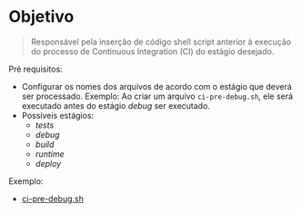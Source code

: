 # Objetivo

> Responsável pela inserção de código shell script anterior à execução do processo de Continuous Integration (CI) do estágio desejado.

Pré requisitos:
- Configurar os nomes dos arquivos de acordo com o estágio que deverá ser processado. Exemplo: Ao criar um arquivo `ci-pre-debug.sh`, ele será executado antes do estágio *debug* ser executado.
- Possíveis estágios:
  - *tests*
  - *debug*
  - *build*
  - *runtime*
  - *deploy*

Exemplo:
- [ci-pre-debug.sh](../ci-pre-debug.sh)
